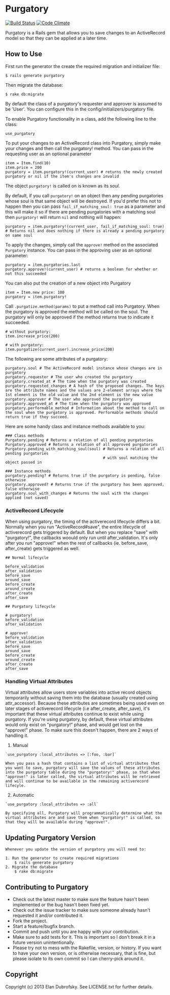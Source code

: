 # Purgatory

[![Build Status](https://secure.travis-ci.org/financeit/purgatory.png)](http://travis-ci.org/financeit/purgatory)
[![Code Climate](https://codeclimate.com/github/financeit/purgatory.png)](https://codeclimate.com/github/financeit/purgatory)

Purgatory is a Rails gem that allows you to save changes to an ActiveRecord model so that they can be applied at a later time.

## How to Use

First run the generator the create the required migration and initializer file:

    $ rails generate purgatory

Then migrate the database:

    $ rake db:migrate

By default the class of a purgatory's requester and approver is assumed to be 'User'. You can configure this in the config/initializers/purgatory file.

To enable Purgatory functionality in a class, add the following line to the class:

    use_purgatory

To put your changes to an ActiveRecord class into Purgatory, simply make your changes and then call the purgatory! method. You can pass in the requesting user as an optional parameter

    item = Item.find(10)
    item.price = 200
    purgatory = item.purgatory!(current_user) # returns the newly created purgatory or nil if the item's changes are invalid

The object `purgatory!` is called on is known as its *soul*.

By default, if you call `purgatory!` on an object then any pending purgatories whose soul is that same object will be destroyed. If you'd prefer this not to happen then you can pass `fail_if_matching_soul: true` as a parameter and this will make it so if there are pending purgatories with a matching soul then `purgatory!` will return `nil` and nothing will happen: 

    purgatory = item.purgatory!(current_user, fail_if_matching_soul: true) # Returns nil and does nothing if there is already a pending purgatory on same soul

To apply the changes, simply call the `approve!` method on the associated `Purgatory` instance. You can pass in the approving user as an optional parameter:

    purgatory = item.purgatories.last
    purgatory.approve!(current_user) # returns a boolean for whether or not this succeeded

You can also put the creation of a new object into Purgatory

    item = Item.new price: 100
    purgatory = item.purgatory!

Call `.purgatize.method(params)` to put a method call into Purgatory. When the purgatory is approved the method will be called on the soul.  The purgatory will only be approved if the method returns true to indicate it succeeded.

    # without purgatory:
    item.increase_price(200)

    # with purgatory:
    item.purgatize(current_user).increase_price(200)

The following are some attributes of a purgatory:

    purgatory.soul # The ActiveRecord model instance whose changes are in purgatory
    purgatory.requester # The user who created the purgatory
    purgatory.created_at # The time when the purgatory was created
    purgatory.requested_changes # A hash of the proposed changes. The keys are the attribute names and the values are 2-element arrays where the 1st element is the old value and the 2nd element is the new value
    purgatory.approver # The user who approved the purgatory
    purgatory.approved_at # The time when the purgatory was approved
    purgatory.performable_method # Information about the method to call on the soul when the purgatory is approved. Performable methods should return true if they succeed.

Here are some handy class and instance methods available to you:

    ### Class methods
    Purgatory.pending # Returns a relation of all pending purgatories
    Purgatory.approved # Returns a relation of all approved purgatories
    Purgatory.pending_with_matching_soul(soul) # Returns a relation of all pending purgatories
                                               # with soul matching the object passed in

    ### Instance methods
    purgatory.pending? # Returns true if the purgatory is pending, false otherwise
    purgatory.approved? # Returns true if the purgatory has been approved, false otherwise
    purgatory.soul_with_changes # Returns the soul with the changes applied (not saved)

### ActiveRecord Lifecycle

  When using purgatory, the timing of the activerecord lifecycle differs a bit. Normally when you run "ActiveRecord#save", the entire lifecycle of activerecord gets triggered by default. But when you replace "save" with "purgatory!", the callbacks woould only run until after_validation. It's only after you run "approve!" when the rest of callbacks (ie. before_save, after_create) gets triggered as well.

    ## Normal lifecycle

    before_validation
    after_validation
    before_save
    around_save
    before_create
    around_create
    after_create
    after_save 

    ## Purgatory lifecycle

    # purgatory!
    before_validation
    after_validation

    # approve!
    before_validation
    after_validation
    before_save
    around_save
    before_create
    around_create
    after_create
    after_save 


### Handling Virtual Attributes

  Virtual attributes allow users store variables into active record objects temporarily without saving them into the database (usually created using attr_accessor). Because these attributes are sometimes being used even on later stages of activerecord lifecycle (i.e after_create, after_save), it's important that these virtual attributes continue to exist while using purgatory. If you're using purgatory, by default, these virtual attributes would only exist on "purgatory!" phase, and would get lost on the "approve!" phase. To make sure this doesn't happen, there are 2 ways of handling it. 

  1. Manual 
  
    `use_purgatory :local_attributes => [:foo, :bar]`

    When you pass a hash that contains a list of virtual attributes that you want to save, purgatory will save the values of these attributes into the purgatory table during the "purgatory!" phase, so that when "approve!" is later called, the virtual attributes will be retrieved and will continue to be available in the remaining activerecord lifecyle.

  2. Automatic 

    `use_purgatory :local_attributes => :all`

    By specifying all, Purgatory will programmatically determine what the virtual attributes are and save them when "purgatory!" is called, so that they will be available during "approve!".

## Updating Purgatory Version

    Whenever you update the version of purgatory you will need to:
    
    1. Run the generator to create required migrations
        $ rails generate purgatory
    2. Migrate the database
        $ rake db:migrate

## Contributing to Purgatory
 
* Check out the latest master to make sure the feature hasn't been implemented or the bug hasn't been fixed yet.
* Check out the issue tracker to make sure someone already hasn't requested it and/or contributed it.
* Fork the project.
* Start a feature/bugfix branch.
* Commit and push until you are happy with your contribution.
* Make sure to add tests for it. This is important so I don't break it in a future version unintentionally.
* Please try not to mess with the Rakefile, version, or history. If you want to have your own version, or is otherwise necessary, that is fine, but please isolate to its own commit so I can cherry-pick around it.

## Copyright

Copyright (c) 2013 Elan Dubrofsky. See LICENSE.txt for
further details.

